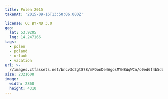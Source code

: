 ```yaml
---
title: Polen 2015
takenAt: '2015-09-16T13:50:06.000Z'

license: CC BY-ND 3.0
geo:
  lat: 53.9205
  lng: 14.247166
tags:
  - polen
  - poland
  - urlaub
  - vacation
url: >-
  //images.ctfassets.net/bncv3c2gt878/mPOonDe4AgosMYN8WqWCn/c0ed6f4b5dbecaa2321e8682a89f0e9f/polen-2015_25957763455_o
size: 2321608
image:
  width: 2868
  height: 4310
---
```


